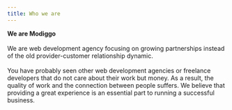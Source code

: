 ```yaml
---
title: Who we are
---
```


**We are Modiggo**  
<br/>
We are web development agency focusing on growing partnerships instead of the old provider-customer relationship dynamic.  
<br/> 
You have probably seen other web development agencies or freelance developers that do not care about their work but money. As a result, the quality of work and the connection between people suffers. We believe that providing a great experience is an essential part to running a successful business.  